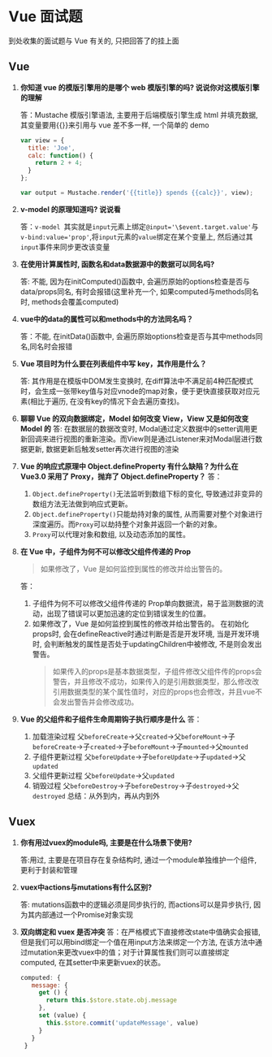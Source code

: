 # Vue 面试题

到处收集的面试题与 Vue 有关的, 只把回答了的挂上面

## Vue

1. **你知道 vue 的模版引擎用的是哪个 web 模版引擎的吗? 说说你对这模版引擎的理解**

   答：Mustache 模版引擎语法, 主要用于后端模版引擎生成 html 并填充数据, 其变量要用{{}}来引用与 vue 差不多一样, 一个简单的 demo

   ```js
   var view = {
     title: 'Joe',
     calc: function() {
       return 2 + 4;
     }
   };

   var output = Mustache.render('{{title}} spends {{calc}}', view);
   ```

2. **v-model 的原理知道吗? 说说看**

   答：`v-model `其实就是` input `元素上绑定`@input='\$event.target.value'`与 `v-bind:value='prop'`,将` input `元素的` value `绑定在某个变量上, 然后通过其` input `事件来同步更改该变量

3. **在使用计算属性时, 函数名和data数据源中的数据可以同名吗?**

   答: 不能, 因为在initComputed()函数中, 会遍历原始的options检查是否与data/props同名, 有时会报错(这里补充一个, 如果computed与methods同名时, methods会覆盖computed)

4. **vue中的data的属性可以和methods中的方法同名吗？**

   答：不能, 在initData()函数中, 会遍历原始options检查是否与其中methods同名,同名时会报错

5. **Vue 项目时为什么要在列表组件中写 key，其作用是什么？**

   答: 其作用是在模版中DOM发生变换时, 在diff算法中不满足前4种匹配模式时，会生成一张带key值与对应vnode的map对象，便于更快直接获取对应元素(相比于遍历, 在没有key的情况下会去遍历查找)。

6. **聊聊 Vue 的双向数据绑定，Model 如何改变 View，View 又是如何改变 Model 的**
   答: 在数据层的数据改变时, Modal通过定义数据中的setter调用更新回调来进行视图的重新渲染。而View则是通过Listener来对Modal层进行数据更新, 数据更新后触发setter再次进行视图的渲染

7. **Vue 的响应式原理中 Object.defineProperty 有什么缺陷？为什么在 Vue3.0 采用了 Proxy，抛弃了 Object.defineProperty？**
   答：
   1. `Object.defineProperty()`无法监听到数组下标的变化, 导致通过非变异的数组方法无法做到响应式更新。
   2. `Object.defineProperty()`只能劫持对象的属性, 从而需要对整个对象进行深度遍历。而`Proxy`可以劫持整个对象并返回一个新的对象。
   3. `Proxy`可以代理对象和数组, 以及动态添加的属性。

8. **在 Vue 中，子组件为何不可以修改父组件传递的 Prop**
   >如果修改了，Vue 是如何监控到属性的修改并给出警告的。

   答：
   1. 子组件为何不可以修改父组件传递的
      Prop单向数据流，易于监测数据的流动，出现了错误可以更加迅速的定位到错误发生的位置。
   2. 如果修改了，Vue 是如何监控到属性的修改并给出警告的。
      在初始化props时, 会在defineReactive时通过判断是否是开发环境, 当是开发环境时, 会判断触发的属性是否处于updatingChildren中被修改, 不是则会发出警告。
      >如果传入的props是基本数据类型，子组件修改父组件传的props会警告，并且修改不成功，如果传入的是引用数据类型，那么修改改引用数据类型的某个属性值时，对应的props也会修改，并且vue不会发出警告并会修改成功。

9. **Vue 的父组件和子组件生命周期钩子执行顺序是什么**
    答：
    1. 加载渲染过程
       父`beforeCreate`->父`created`->父`beforeMount`->子`beforeCreate`->子`created`->子`beforeMount`->子`mounted`->父`mounted`
    2. 子组件更新过程
       父`beforeUpdate`->子`beforeUpdate`->子`updated`->父`updated`
    3. 父组件更新过程
       父`beforeUpdate`->父`updated`
    4. 销毁过程
       父`beforeDestroy`->子`beforeDestroy`->子`destroyed`->父`destroyed`
    总结：从外到内，再从内到外

## Vuex
1. **你有用过vuex的module吗, 主要是在什么场景下使用?**

   答:用过, 主要是在项目存在复杂结构时, 通过一个module单独维护一个组件, 更利于封装和管理

2. **vuex中actions与mutations有什么区别?**

   答: mutations函数中的逻辑必须是同步执行的, 而actions可以是异步执行, 因为其内部通过一个Promise对象实现

3. **双向绑定和 vuex 是否冲突**
   答：在严格模式下直接修改state中值确实会报错, 但是我们可以用bind绑定一个值在用input方法来绑定一个方法, 在该方法中通过mutation来更改vuex中的值；对于计算属性我们则可以直接绑定computed, 在其setter中来更新vuex的状态。
   ```js
   computed: {
      message: {
        get () {
          return this.$store.state.obj.message
        },
        set (value) {
          this.$store.commit('updateMessage', value)
        }
      }
    }
   ```